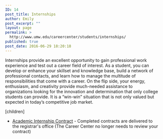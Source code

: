 ```yaml
---
ID: 14
post_title: Internships
author: Emily
post_excerpt: ""
layout: page
permalink: >
  http://www.umw.edu/careercenter/students/internships/
published: true
post_date: 2016-06-29 18:20:18
---
```

Internships provide an excellent opportunity to gain professional work experience and test out a career field of interest. As a student, you can develop or enhance your skillset and knowledge base, build a network of professional contacts, and learn how to manage the multitude of responsibilities that come with a career. On the flip side, your energy, enthusiasm, and creativity provide much-needed assistance to organizations looking for the innovation and determination that only college students can provide. It is a “win-win” situation that is not only valued but expected in today’s competitive job market.

[children]
<ul>
 	<li><a href="http://www.umw.edu/careercenter/wp-content/uploads/sites/41/2016/06/internshipcontract2edit2.pdf">Academic Internship Contract</a> - Completed contracts are delivered to the registrar's office (The Career Center no longer needs to review your contract)</li>
</ul>
&nbsp;